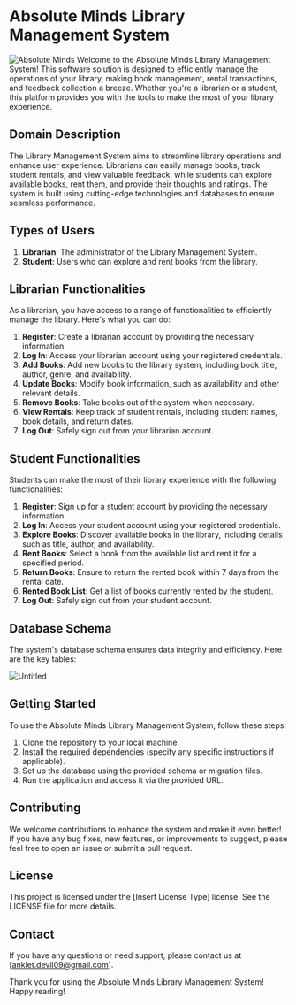 # Absolute Minds Library Management System
![Absolute Minds](https://cdn.discordapp.com/attachments/1128079625818480751/1133856878674329680/icons8-library-100.png)
Welcome to the Absolute Minds Library Management System! This software solution is designed to efficiently manage the operations of your library, making book management, rental transactions, and feedback collection a breeze. Whether you're a librarian or a student, this platform provides you with the tools to make the most of your library experience.

## Domain Description

The Library Management System aims to streamline library operations and enhance user experience. Librarians can easily manage books, track student rentals, and view valuable feedback, while students can explore available books, rent them, and provide their thoughts and ratings. The system is built using cutting-edge technologies and databases to ensure seamless performance.

## Types of Users

1. **Librarian**: The administrator of the Library Management System.
2. **Student**: Users who can explore and rent books from the library.

## Librarian Functionalities

As a librarian, you have access to a range of functionalities to efficiently manage the library. Here's what you can do:

1. **Register**: Create a librarian account by providing the necessary information.
2. **Log In**: Access your librarian account using your registered credentials.
3. **Add Books**: Add new books to the library system, including book title, author, genre, and availability.
4. **Update Books**: Modify book information, such as availability and other relevant details.
5. **Remove Books**: Take books out of the system when necessary.
6. **View Rentals**: Keep track of student rentals, including student names, book details, and return dates.
7. **Log Out**: Safely sign out from your librarian account.

## Student Functionalities

Students can make the most of their library experience with the following functionalities:

1. **Register**: Sign up for a student account by providing the necessary information.
2. **Log In**: Access your student account using your registered credentials.
3. **Explore Books**: Discover available books in the library, including details such as title, author, and availability.
4. **Rent Books**: Select a book from the available list and rent it for a specified period.
5. **Return Books**: Ensure to return the rented book within 7 days from the rental date.
6. **Rented Book List**: Get a list of books currently rented by the student.
7. **Log Out**: Safely sign out from your student account.

## Database Schema

The system's database schema ensures data integrity and efficiency. Here are the key tables:


![Untitled](https://github.com/Anklet9/selective-spark-9795/assets/75060938/54fe123c-f64e-422d-bb87-38114eb4f6dc)

## Getting Started

To use the Absolute Minds Library Management System, follow these steps:

1. Clone the repository to your local machine.
2. Install the required dependencies (specify any specific instructions if applicable).
3. Set up the database using the provided schema or migration files.
4. Run the application and access it via the provided URL.

## Contributing

We welcome contributions to enhance the system and make it even better! If you have any bug fixes, new features, or improvements to suggest, please feel free to open an issue or submit a pull request.

## License

This project is licensed under the [Insert License Type] license. See the LICENSE file for more details.

## Contact

If you have any questions or need support, please contact us at [anklet.devil09@gmail.com].

Thank you for using the Absolute Minds Library Management System! Happy reading!
